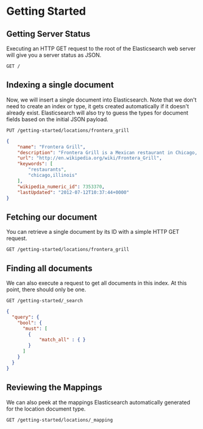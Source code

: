 # Getting Started

## Getting Server Status

Executing an HTTP GET request to the root of the Elasticsearch
web server will give you a server status as JSON.

`GET /`

## Indexing a single document

Now, we will insert a single document into Elasticsearch. Note that
we don't need to create an index or type, it gets created automatically if it doesn't already exist.  Elasticsearch will also try to guess the types for document fields based on the initial JSON payload.

`PUT /getting-started/locations/frontera_grill`

```json
{
    "name": "Frontera Grill",
    "description": "Frontera Grill is a Mexican restaurant in Chicago, Illinois. It is owned by Rick Bayless. It opened in January 1987 and is located at 445 N. Clark Street in Chicago's River North neighborhood. In 2007, Frontera Grill won the James Beard Foundation's \"Outstanding Restaurant\" award, designating it the best restaurant in the U.S.",
    "url": "http://en.wikipedia.org/wiki/Frontera_Grill",
    "keywords": [
        "restaurants",
        "chicago,illinois"
    ],
    "wikipedia_numeric_id": 7353370,
    "lastUpdated": "2012-07-12T10:37:44+0000"
}
```

## Fetching our document

You can retrieve a single document by its ID with a simple HTTP GET request.

`GET /getting-started/locations/frontera_grill`

## Finding all documents

We can also execute a request to get all documents in this index.  At this point, there should only be one.

`GET /getting-started/_search`

```json
{
  "query": {
    "bool": {
      "must": [
        {
    	    "match_all" : { }
        }
      ]
    }
  }
}
```

## Reviewing the Mappings

We can also peek at the mappings Elasticsearch automatically generated for the location document type.

`GET /getting-started/locations/_mapping`